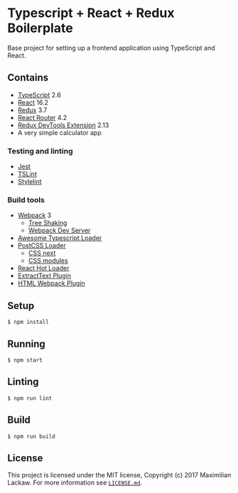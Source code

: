 # Typescript + React + Redux Boilerplate

Base project for setting up a frontend application using TypeScript and React.

## Contains

- [TypeScript](https://www.typescriptlang.org/) 2.6
- [React](https://facebook.github.io/react/) 16.2
- [Redux](https://redux.js.org/) 3.7
- [React Router](https://reacttraining.com/react-router/) 4.2
- [Redux DevTools Extension](https://github.com/zalmoxisus/redux-devtools-extension) 2.13
- A very simple calculator app

### Testing and linting

- [Jest](https://facebook.github.io/jest/)
- [TSLint](https://palantir.github.io/tslint/)
- [Stylelint](https://stylelint.io/)

### Build tools

- [Webpack](https://webpack.js.org/) 3
  - [Tree Shaking](https://medium.com/@Rich_Harris/tree-shaking-versus-dead-code-elimination-d3765df85c80)
  - [Webpack Dev Server](https://github.com/webpack/webpack-dev-server)
- [Awesome Typescript Loader](https://github.com/s-panferov/awesome-typescript-loader)
- [PostCSS Loader](https://github.com/postcss/postcss-loader)
  - [CSS next](https://github.com/MoOx/postcss-cssnext)
  - [CSS modules](https://github.com/css-modules/css-modules)
- [React Hot Loader](http://gaearon.github.io/react-hot-loader/)
- [ExtractText Plugin](https://github.com/webpack/extract-text-webpack-plugin)
- [HTML Webpack Plugin](https://github.com/ampedandwired/html-webpack-plugin)

## Setup

```
$ npm install
```

## Running

```
$ npm start
```

## Linting

```
$ npm run lint
```

## Build

```
$ npm run build
```

## License

This project is licensed under the MIT license, Copyright (c) 2017 Maximilian
Lackaw. For more information see [`LICENSE.md`](LICENSE.md).
